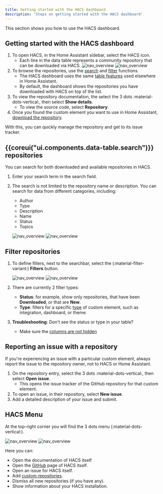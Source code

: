 ```yaml
---
title: Getting started with the HACS dashboard
description: 'Steps on getting started with the HACS dashboard'
---
```


This section shows you how to use the HACS dashboard.

## Getting started with the HACS dashboard

1. To open HACS, in the Home Assistant sidebar, select the HACS icon.
    - Each line in the data table represents a community repository that can be downloaded via HACS.
    ![nav_overview](/assets/images/screenshots/overview/base/light.png#only-light)
    ![nav_overview](/assets/images/screenshots/overview/base/dark.png#only-dark)
2. To browse the repositories, use the [search](#search-repositories) and [filter](#filter-repositories) functions.
    - The HACS dashboard uses the same [table features](https://www.home-assistant.io/docs/organizing/filtering) used elsewhere in Home Assistant.
    - By default, the dashboard shows the repositories you have downloaded with HACS on top of the list.
3. To view the repository documentation, the select the 3 dots :material-dots-vertical:, then select **Show details**.
    - To view the source code, select **Repository**.
4. Once you found the custom element you want to use in Home Assistant, [download the repository](/docs/use/download_repository.md).

With this, you can quickly manage the repository and get to its issue tracker.

## {{coreui("ui.components.data-table.search")}} repositories

You can search for both downloaded and available repositories in HACS.

1. Enter your search term in the search field.
2. The search is not limited to the repository name or description. You can search for data from different categories, including:

    - Author
    - Type
    - Description
    - Name
    - Status
    - Topics

    ![nav_overview](/assets/images/screenshots/overview/search/light.png#only-light)
    ![nav_overview](/assets/images/screenshots/overview/search/dark.png#only-dark)

## Filter repositories

1. To define filters, next to the searchbar, select the (:material-filter-variant:) **Filters** button.

    ![nav_overview](/assets/images/screenshots/overview/filter/light.png#only-light)
    ![nav_overview](/assets/images/screenshots/overview/filter/dark.png#only-dark)
2. There are currently 2 filter types:
   - **Status**: for example, show only repositories, that have been **Downloaded**, or that are **New**.
   - **Type**: filters for a specific [type](/docs/use/type/index.md) of custom element, such as integration, dashboard, or theme.
3. **Troubleshooting**: Don't see the status or type in your table?
   - Make sure the [columns are not hidden](https://www.home-assistant.io/docs/organizing/tables#customizing-columns)

## Reporting an issue with a repository

If you're experiencing an issue with a particular custom element, always report the issue to the repository owner, not to HACS or Home Assistant.

1. On the repository entry, select the 3 dots :material-dots-vertical:, then select **Open issue**.
   - This opens the issue tracker of the GitHub repository for that custom element.
2. To open an issue, in their repository, select **New issue**.
3. Add a detailed description of your issue and submit.

## HACS Menu

At the top-right corner you will find the 3 dots menu (:material-dots-vertical:).

![nav_overview](/assets/images/screenshots/overview/menu/light.png#only-light)
![nav_overview](/assets/images/screenshots/overview/menu/dark.png#only-dark)

Here you can:

- Open the documentation of HACS itself
- Open the [GitHub](https://github.com) page of HACS itself.
- Open an issue for HACS itself.
- Add [custom repositories](/docs/faq/custom_repositories.md).
- Dismiss all new repositories (if you have any).
- Show information about your HACS installation.
